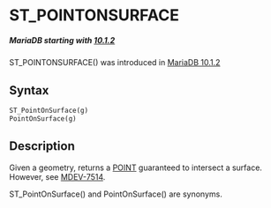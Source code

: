 # ST_POINTONSURFACE

##### MariaDB starting with [10.1.2](/kb/en/mariadb-1012-release-notes/)

ST_POINTONSURFACE() was introduced in [MariaDB 10.1.2](/kb/en/mariadb-1012-release-notes/)

## Syntax

```sql
ST_PointOnSurface(g)
PointOnSurface(g)
```

## Description

Given a geometry, returns a [POINT](/sql-statements-structure/geographic-geometric-features/geometry-constructors/point) guaranteed to intersect a surface. However, see [MDEV-7514](https://jira.mariadb.org/browse/MDEV-7514).

ST_PointOnSurface() and PointOnSurface() are synonyms.
